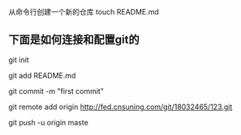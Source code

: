 从命令行创建一个新的仓库
touch README.md
## 下面是如何连接和配置git的
git init

git add README.md

git commit -m "first commit"

git remote add origin http://fed.cnsuning.com/git/18032465/123.git

git push -u origin maste